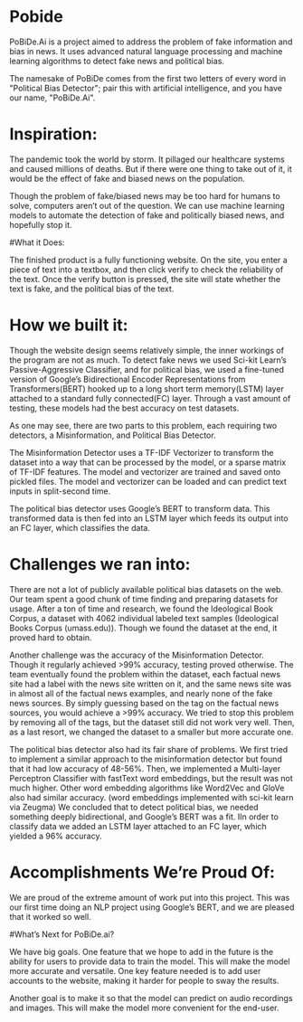 # Pobide


PoBiDe.Ai is a project aimed to address the problem of fake information and bias in news. It uses advanced natural language processing and machine learning algorithms to detect fake news and political bias.

The namesake of PoBiDe comes from the first two letters of every word in "Political Bias Detector"; pair this with artificial intelligence, and you have our name, "PoBiDe.Ai".


# Inspiration:

The pandemic took the world by storm. It pillaged our healthcare systems and caused millions of deaths. But if there were one thing to take out of it, it would be the effect of fake and biased news on the population.

Though the problem of fake/biased news may be too hard for humans to solve, computers aren’t out of the question. We can use machine learning models to automate the detection of fake and politically biased news, and hopefully stop it.

#What it Does:

The finished product is a fully functioning website. On the site, you enter a piece of text into a textbox, and then click verify to check the reliability of the text. Once the verify button is pressed, the site will state whether the text is fake, and the political bias of the text.


# How we built it:

Though the website design seems relatively simple, the inner workings of the program are not as much. To detect fake news we used Sci-kit Learn’s Passive-Aggressive Classifier, and for political bias, we used a fine-tuned version of Google’s Bidirectional Encoder Representations from Transformers(BERT) hooked up to a long short term memory(LSTM) layer attached to a standard fully connected(FC) layer. Through a vast amount of testing, these models had the best accuracy on test datasets.

As one may see, there are two parts to this problem, each requiring two detectors, a Misinformation, and Political Bias Detector. 

The Misinformation Detector uses a TF-IDF Vectorizer to transform the dataset into a way that can be processed by the model, or a sparse matrix of TF-IDF features. The model and vectorizer are trained and saved onto pickled files. The model and vectorizer can be loaded and can predict text inputs in split-second time.

The political bias detector uses Google’s BERT to transform data. This transformed data is then fed into an LSTM layer which feeds its output into an FC layer, which classifies the data.








# Challenges we ran into:

There are not a lot of publicly available political bias datasets on the web. Our team spent a good chunk of time finding and preparing datasets for usage. After a ton of time and research, we found the Ideological Book Corpus, a dataset with 4062 individual labeled text samples (Ideological Books Corpus (umass.edu)). Though we found the dataset at the end, it proved hard to obtain.

Another challenge was the accuracy of the Misinformation Detector. Though it regularly achieved >99% accuracy, testing proved otherwise. The team eventually found the problem within the dataset, each factual news site had a label with the news site written on it, and the same news site was in almost all of the factual news examples, and nearly none of the fake news sources. By simply guessing based on the tag on the factual news sources, you would achieve a >99% accuracy. We tried to stop this problem by removing all of the tags, but the dataset still did not work very well. Then, as a last resort, we changed the dataset to a smaller but more accurate one.

The political bias detector also had its fair share of problems. We first tried to implement a similar approach to the misinformation detector but found that it had low accuracy of 48-56%. Then, we implemented a Multi-layer Perceptron Classifier with fastText word embeddings, but the result was not much higher. Other word embedding algorithms like Word2Vec and GloVe also had similar accuracy. (word embeddings implemented with sci-kit learn via Zeugma) We concluded that to detect political bias, we needed something deeply bidirectional, and Google’s BERT was a fit. IIn order to classify data we added an LSTM layer attached to an FC layer, which yielded a 96% accuracy.




# Accomplishments We’re Proud Of:

We are proud of the extreme amount of work put into this project. This was our first time doing an NLP project using Google’s BERT, and we are pleased that it worked so well.









#What’s Next for PoBiDe.ai?

We have big goals. One feature that we hope to add in the future is the ability for users to provide data to train the model. This will make the model more accurate and versatile. One key feature needed is to add user accounts to the website, making it harder for people to sway the results.

Another goal is to make it so that the model can predict on audio recordings and images. This will make the model more convenient for the end-user.

